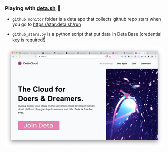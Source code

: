 ### Playing with [deta.sh](https://www.deta.sh/) 🚀

- `github monitor` folder is a deta app that collects github repo stars when you go to https://star.deta.sh/run

- `github_stars.py` is a python script that put data in Deta Base (credential key is required!)

![cover](cover.png)